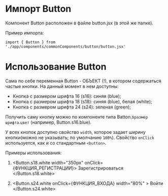# Импорт Button

Компонент Button расположен в файле button.jsx (в этой же папке).

Пример импорта:

`import { Button } from './app/components/commonComponents/button/button.jsx'`

# Использование Button

Сама по себе переменная Button - ОБЪЕКТ (!), в котором содержаться частые кнопки.
На данный момент в нем доступны:

-   Кнопка с размером шрифта 16 (s16): синяя (blue);
-   Кнопка с размером шрифта 18 (s18): синяя (blue), белая (white);
-   Кнопка с размером шрифта 24 (s24): зеленая (green);

Получить саму кнопку можно по компоненте типа Batton.s`размер шрифта`.`цвет` (например, Button.s16.blue).

У всех кнопок доступно свойство `width`, которое задает ширину кнопки(можно не указывать; по умолчанию `100%`).
Свойство `onClick` используется, как и со стандартным `<button>`.

Примеры использования:

1.  <Button.s18.white width="350px" onClick={ФУНКЦИЯ_РЕГИСТРАЦИИ}>
    Зарегистрироваться
    </Button.s18.white>

2.  <Button.s24.white onClick={ФУНКЦИЯ_ВХОДА} width="80%" >
    Войти
    </Button.s24.white>
